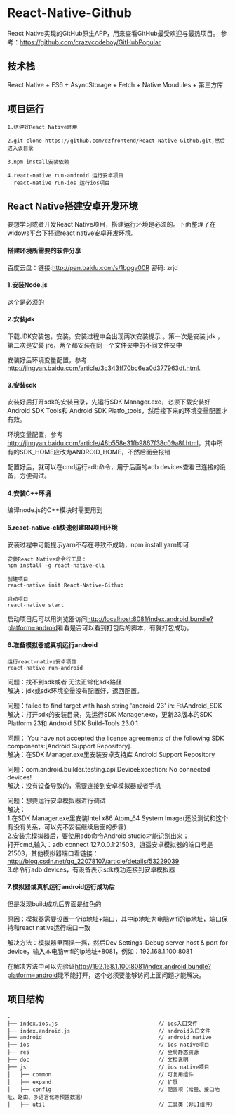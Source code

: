 # React-Native-Github

React Native实现的GitHub原生APP，用来查看GitHub最受欢迎与最热项目。
参考：<https://github.com/crazycodeboy/GitHubPopular>

## 技术栈

React Native + ES6 + AsyncStorage + Fetch + Native Moudules + 第三方库

## 项目运行

	1.搭建好React Native环境

	2.git clone https://github.com/dzfrontend/React-Native-Github.git,然后进入该目录

	3.npm install安装依赖

	4.react-native run-android 运行安卓项目
	  react-native run-ios 运行ios项目

## React Native搭建安卓开发环境

要想学习或者开发React Native项目，搭建运行环境是必须的。下面整理了在widows平台下搭建react   native安卓开发环境。

#### 搭建环境所需要的软件分享

百度云盘：链接:<http://pan.baidu.com/s/1bpgv00R> 密码: zrjd

#### 1.安装Node.js

这个是必须的

#### 2.安装jdk

下载JDK安装包，安装。安装过程中会出现两次安装提示 。第一次是安装 jdk ，第二次是安装 jre，两个都安装在同一个文件夹中的不同文件夹中

安装好后环境变量配置，参考<http://jingyan.baidu.com/article/3c343ff70bc6ea0d377963df.html>.

#### 3.安装sdk

安装好后打开sdk的安装目录，先运行SDK Manager.exe，必须下载安装好Android SDK Tools和 Android SDK Platfo_tools，然后接下来的环境变量配置才有效。

环境变量配置，参考<http://jingyan.baidu.com/article/48b558e31fb9867f38c09a8f.html>，其中所有的SDK_HOME应改为ANDROID_HOME，不然后面会报错

配置好后，就可以在cmd运行adb命令，用于后面的adb devices查看已连接的设备，方便调试。

#### 4.安装C++环境

编译node.js的C++模块时需要用到

#### 5.react-native-cli快速创建RN项目环境

安装过程中可能提示yarn不存在导致不成功，npm install yarn即可

	安装React Native命令行工具：
	npm install -g react-native-cli

	创建项目
	react-native init React-Native-Github

	启动项目
	react-native start

启动项目后可以用浏览器访问<http://localhost:8081/index.android.bundle?platform=android>看看是否可以看到打包后的脚本，有就打包成功。

#### 6.准备模拟器或真机运行android
	
	运行react-native安卓项目
	react-native run-android

问题：找不到sdk或者 无法正常化sdk路径  
解决：jdk或sdk环境变量没有配置好，返回配置。

问题：failed to find target with hash string 'android-23' in: F:\Android_SDK  
解决：打开sdk的安装目录，先运行SDK Manager.exe，更新23版本的SDK Platform 23和 Android SDK Build-Tools 23.0.1

问题： You have not accepted the license agreements of the following SDK components:[Android Support Repository].  
解决：在SDK Manager.exe里安装安卓支持库 Android Support Repository

问题：com.android.builder.testing.api.DeviceException: No connected devices!  
解决：没有设备导致的，需要连接到安卓模拟器或者手机

问题：想要运行安卓模拟器进行调试  
解决：  
1.在SDK Manager.exe里安装Intel x86 Atom_64 System Image(还没测试和这个有没有关系，可以先不安装继续后面的步骤)  
2.安装完模拟器后，要使用adb命令Android studio才能识别出来；  
打开cmd,输入：adb connect 127.0.0.1:21503，逍遥安卓模拟器的端口号是21503，其他模拟器端口看链接：<http://blog.csdn.net/qq_22078107/article/details/53229039>  
3.命令行adb devices，有设备表示sdk成功连接到安卓模拟器

#### 7.模拟器或真机运行android运行成功后

但是发现build成功后界面是红色的  

原因：模拟器需要设置一个ip地址+端口，其中ip地址为电脑wifi的ip地址，端口保持和react native运行端口一致  

解决方法：模拟器里面摇一摇，然后Dev Settings-Debug server host & port for device，输入本电脑wifi的ip地址+8081，例如：192.168.1.100:8081

在解决方法中可以先验证<http://192.168.1.100:8081/index.android.bundle?platform=android>能不能打开，这个必须要能够访问上面问题才能解决。


## 项目结构
	.
	├── index.ios.js                                // ios入口文件
	├── index.android.js                            // android入口文件
	├── android                                     // android native
	├── ios                                         // ios native项目
	├── res                                         // 全局静态资源
	├── doc                                         // 文档说明
	├── js                                          // ios native项目
	│   ├── common                                  // 可复用组件
	│   ├── expand                                  // 扩展
	│   ├── config                                  // 配置项（常量、接口地址、路由、多语言化等预置数据）
	│   ├── util                                    // 工具类（非UI组件）




	



